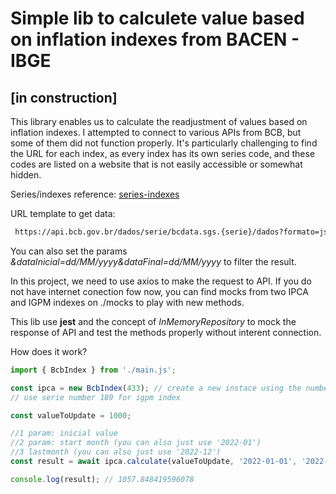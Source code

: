 # Simple lib to calculete value based on inflation indexes from BACEN - IBGE

## [in construction]

This library enables us to calculate the readjustment of values based on inflation indexes. I attempted to connect to various APIs from BCB, but some of them did not function properly. It's particularly challenging to find the URL for each index, as every index has its own series code, and these codes are listed on a website that is not easily accessible or somewhat hidden.

Series/indexes reference: [series-indexes](https://www3.bcb.gov.br/sgspub/localizarseries/localizarSeries.do?method=prepararTelaLocalizarSeries)

URL template to get data:

```txt
 https://api.bcb.gov.br/dados/serie/bcdata.sgs.{serie}/dados?formato=json
```

You can also set the params _&dataInicial=dd/MM/yyyy&dataFinal=dd/MM/yyyy_ to filter the result.

In this project, we need to use axios to make the request to API. If you do not have internet conection fow now, you can find mocks from two IPCA and IGPM indexes on ./mocks to play with new methods.

This lib use **jest** and the concept of _InMemoryRepository_ to mock the response of API and test the methods properly without interent connection.

How does it work?

```typescript
import { BcbIndex } from './main.js';

const ipca = new BcbIndex(433); // create a new instace using the number of index serie
// use serie number 189 for igpm index

const valueToUpdate = 1000;

//1 param: inicial value
//2 param: start month (you can also just use '2022-01')
//3 lastmonth (you can also just use '2022-12')
const result = await ipca.calculate(valueToUpdate, '2022-01-01', '2022-12-31');

console.log(result); // 1057.848419596078
```
